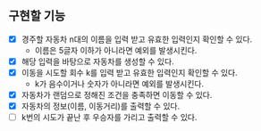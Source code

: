 ## 구현할 기능
- [x] 경주할 자동차 n대의 이름을 입력 받고 유효한 입력인지 확인할 수 있다.
  - 이름은 5글자 이하가 아니라면 예외를 발생시킨다.
- [x] 해당 입력을 바탕으로 자동차를 생성할 수 있다.
- [x] 이동을 시도할 회수 k를 입력 받고 유효한 입력인지 확인할 수 있다.
  - k가 음수이거나 숫자가 아니라면 예외를 발생시킨다.
- [x] 자동차가 랜덤으로 정해진 조건을 충족하면 이동할 수 있다.
- [x] 자동차의 정보(이름, 이동거리)를 출력할 수 있다.
- [ ] k번의 시도가 끝난 후 우승자를 가리고 출력할 수 있다.